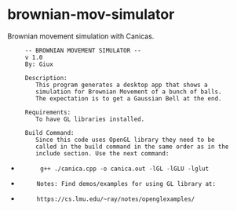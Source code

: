 # brownian-mov-simulator
Brownian movement simulation with Canicas.

         -- BROWNIAN MOVEMENT SIMULATOR --
         v 1.0 
         By: Giux  
           
         Description:
            This program generates a desktop app that shows a 
            simulation for Brownian Movement of a bunch of balls. 
            The expectation is to get a Gaussian Bell at the end.
  
         Requirements:
            To have GL libraries installed.
  
         Build Command:
            Since this code uses OpenGL library they need to be     
            called in the build command in the same order as in the
            include section. Use the next command:
            
*           g++ ./canica.cpp -o canica.out -lGL -lGLU -lglut
  
*          Notes: Find demos/examples for using GL library at:
*          https://cs.lmu.edu/~ray/notes/openglexamples/ 
